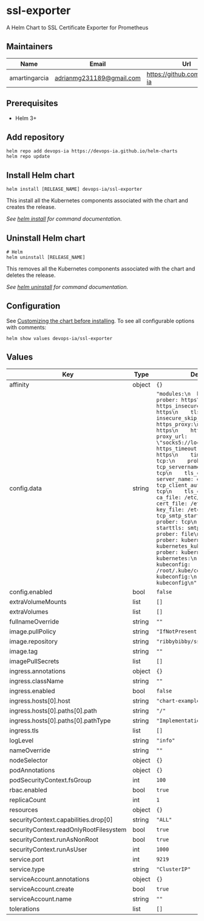 # ssl-exporter

A Helm Chart to SSL Certificate Exporter for Prometheus

## Maintainers

| Name | Email | Url |
| ---- | ------ | --- |
| amartingarcia | <adrianmg231189@gmail.com> | <https://github.com/devops-ia> |

## Prerequisites

* Helm 3+

## Add repository

```console
helm repo add devops-ia https://devops-ia.github.io/helm-charts
helm repo update
```

## Install Helm chart

```console
helm install [RELEASE_NAME] devops-ia/ssl-exporter
```

This install all the Kubernetes components associated with the chart and creates the release.

_See [helm install](https://helm.sh/docs/helm/helm_install/) for command documentation._

## Uninstall Helm chart

```console
# Helm
helm uninstall [RELEASE_NAME]
```

This removes all the Kubernetes components associated with the chart and deletes the release.

_See [helm uninstall](https://helm.sh/docs/helm/helm_uninstall/) for command documentation._

## Configuration

See [Customizing the chart before installing](https://helm.sh/docs/intro/using_helm/#customizing-the-chart-before-installing). To see all configurable options with comments:

```console
helm show values devops-ia/ssl-exporter
```

## Values

| Key | Type | Default | Description |
|-----|------|---------|-------------|
| affinity | object | `{}` |  |
| config.data | string | `"modules:\n  https:\n    prober: https\n  https_insecure:\n    prober: https\n    tls_config:\n      insecure_skip_verify: true\n  https_proxy:\n    prober: https\n    https:\n      proxy_url: \"socks5://localhost:8123\"\n  https_timeout:\n    prober: https\n    timeout: 3s\n  tcp:\n    prober: tcp\n  tcp_servername:\n    prober: tcp\n    tls_config:\n      server_name: example.com\n  tcp_client_auth:\n    prober: tcp\n    tls_config:\n      ca_file: /etc/tls/ca.crt\n      cert_file: /etc/tls/tls.crt\n      key_file: /etc/tls/tls.key\n  tcp_smtp_starttls:\n    prober: tcp\n    tcp:\n      starttls: smtp\n  file:\n    prober: file\n  kubernetes:\n    prober: kubernetes\n  kubernetes_kubeconfig:\n    prober: kubernetes\n    kubernetes:\n      kubeconfig: /root/.kube/config\n  kubeconfig:\n    prober: kubeconfig\n"` |  |
| config.enabled | bool | `false` |  |
| extraVolumeMounts | list | `[]` |  |
| extraVolumes | list | `[]` |  |
| fullnameOverride | string | `""` |  |
| image.pullPolicy | string | `"IfNotPresent"` |  |
| image.repository | string | `"ribbybibby/ssl-exporter"` |  |
| image.tag | string | `""` |  |
| imagePullSecrets | list | `[]` |  |
| ingress.annotations | object | `{}` |  |
| ingress.className | string | `""` |  |
| ingress.enabled | bool | `false` |  |
| ingress.hosts[0].host | string | `"chart-example.local"` |  |
| ingress.hosts[0].paths[0].path | string | `"/"` |  |
| ingress.hosts[0].paths[0].pathType | string | `"ImplementationSpecific"` |  |
| ingress.tls | list | `[]` |  |
| logLevel | string | `"info"` |  |
| nameOverride | string | `""` |  |
| nodeSelector | object | `{}` |  |
| podAnnotations | object | `{}` |  |
| podSecurityContext.fsGroup | int | `100` |  |
| rbac.enabled | bool | `true` |  |
| replicaCount | int | `1` |  |
| resources | object | `{}` |  |
| securityContext.capabilities.drop[0] | string | `"ALL"` |  |
| securityContext.readOnlyRootFilesystem | bool | `true` |  |
| securityContext.runAsNonRoot | bool | `true` |  |
| securityContext.runAsUser | int | `1000` |  |
| service.port | int | `9219` |  |
| service.type | string | `"ClusterIP"` |  |
| serviceAccount.annotations | object | `{}` |  |
| serviceAccount.create | bool | `true` |  |
| serviceAccount.name | string | `""` |  |
| tolerations | list | `[]` |  |